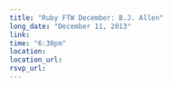 ```yaml
---
title: "Ruby FTW December: B.J. Allen"
long_date: "December 11, 2013"
link:
time: "6:30pm"
location:
location_url:
rsvp_url:
---
```

